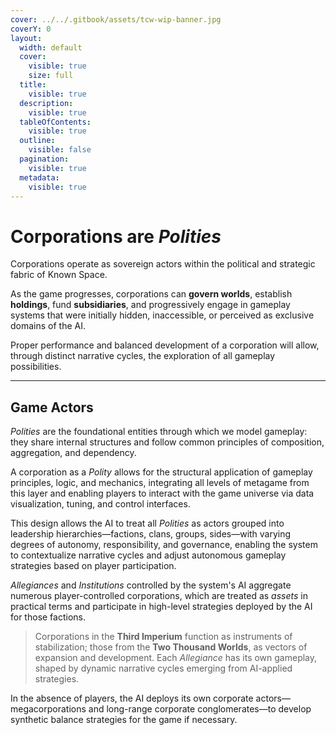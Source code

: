 ```yaml
---
cover: ../../.gitbook/assets/tcw-wip-banner.jpg
coverY: 0
layout:
  width: default
  cover:
    visible: true
    size: full
  title:
    visible: true
  description:
    visible: true
  tableOfContents:
    visible: true
  outline:
    visible: false
  pagination:
    visible: true
  metadata:
    visible: true
---
```


# Corporations are _Polities_

Corporations operate as sovereign actors within the political and strategic fabric of Known Space.

As the game progresses, corporations can **govern worlds**, establish **holdings**, fund **subsidiaries**, and progressively engage in gameplay systems that were initially hidden, inaccessible, or perceived as exclusive domains of the AI.

Proper performance and balanced development of a corporation will allow, through distinct narrative cycles, the exploration of all gameplay possibilities.

***

## Game Actors

_Polities_ are the foundational entities through which we model gameplay: they share internal structures and follow common principles of composition, aggregation, and dependency.

A corporation as a _Polity_ allows for the structural application of gameplay principles, logic, and mechanics, integrating all levels of metagame from this layer and enabling players to interact with the game universe via data visualization, tuning, and control interfaces.

This design allows the AI to treat all _Polities_ as actors grouped into leadership hierarchies—factions, clans, groups, sides—with varying degrees of autonomy, responsibility, and governance, enabling the system to contextualize narrative cycles and adjust autonomous gameplay strategies based on player participation.

_Allegiances_ and _Institutions_ controlled by the system's AI aggregate numerous player-controlled corporations, which are treated as _assets_ in practical terms and participate in high-level strategies deployed by the AI for those factions.

> Corporations in the **Third Imperium** function as instruments of stabilization; those from the **Two Thousand Worlds**, as vectors of expansion and development. Each _Allegiance_ has its own gameplay, shaped by dynamic narrative cycles emerging from AI-applied strategies.

In the absence of players, the AI deploys its own corporate actors—megacorporations and long-range corporate conglomerates—to develop synthetic balance strategies for the game if necessary.
